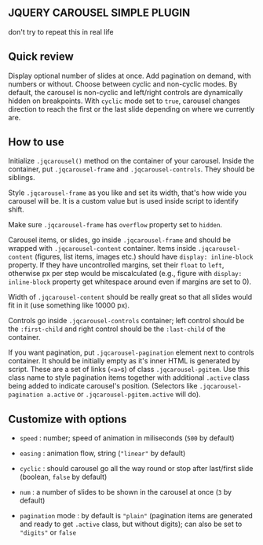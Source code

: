 
## JQUERY CAROUSEL SIMPLE PLUGIN
don't try to repeat this in real life

## Quick review

Display optional number of slides at once. Add pagination on demand, with numbers or without. Choose between cyclic and non-cyclic modes. By default, the carousel is non-cyclic and left/right controls are dynamically hidden on breakpoints. With `cyclic` mode set to `true`, carousel changes direction to reach the first or the last slide depending on where we currently are.

## How to use

Initialize `.jqcarousel()` method on the container of your carousel. Inside the container, put `.jqcarousel-frame` and `.jqcarousel-controls`. They should be siblings.

Style `.jqcarousel-frame` as you like and set its width, that's how wide you carousel will be. It is a custom value but is used inside script to identify shift.

Make sure `.jqcarousel-frame` has `overflow` property set to `hidden`.

Carousel items, or slides, go inside `.jqcarousel-frame` and should be wrapped with `.jqcarousel-content` container. Items inside `.jqcarousel-content` (figures, list items, images etc.) should have `display: inline-block` property. If they have uncontrolled margins, set their `float` to `left`, otherwise px per step would be miscalculated (e.g., figure with `display: inline-block` property get whitespace around even if margins are set to 0).

Width of `.jqcarousel-content` should be really great so that all slides would fit in it (use something like 10000 px).

Controls go inside `.jqcarousel-controls` container; left control should be the `:first-child` and right control should be the `:last-child` of the container.

If you want pagination, put `.jqcarousel-pagination` element next to controls container. It should be initially empty as it's inner HTML is generated by script. These are a set of links (`<a>`s) of class `.jqcarousel-pgitem`. Use this class name to style pagination items together with additional `.active` class being added to indicate carousel's position. (Selectors like `.jqcarousel-pagination a.active` or `.jqcarousel-pgitem.active` will do).

## Customize with options

- `speed` : number; speed of animation in miliseconds (`500` by default)

- `easing` : animation flow, string (`"linear"` by default)

- `cyclic` : should carousel go all the way round or stop after last/first slide (boolean, `false` by default)

- `num` : a number of slides to be shown in the carousel at once (`3` by default)

- `pagination` mode : by default is `"plain"` (pagination items are generated and ready to get `.active` class, but without digits); can also be set to `"digits"` or `false`
